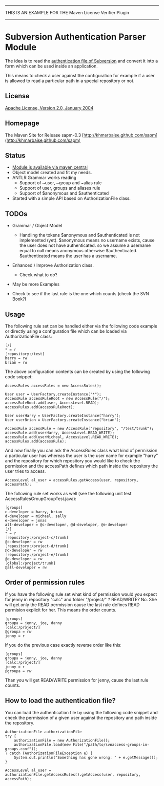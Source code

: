 ********************************************************
THIS IS AN EXAMPLE FOR THE Maven License Verifier Plugin
********************************************************


Subversion Authentication Parser Module
=======================================

The idea is to read the [authentication file of Subversion](http://svnbook.red-bean.com/nightly/en/svn-book.html#svn.serverconfig.pathbasedauthz)
and convert it into a form which can be used inside an application.

This means to check a user against the configuration for example if a user is
allowed to read a particular path in a special repository or not.

License
-------
[Apache License, Version 2.0, January 2004](http://www.apache.org/licenses/)

Homepage
--------

The Maven Site for Release sapm-0.3 [http://khmarbaise.github.com/sapm](http://khmarbaise.github.com/sapm)

Status
------
- [Module is available via maven central](http://repo1.maven.org/maven2)
- Object model created and fit my needs.
- ANTLR Grammar works reading
  - Support of ~user, ~group and ~alias rule
  - Support of user, groups and aliases rule
  - Support of $anonymous and $authenticated
- Started with a simple API based on AuthorizationFile class.

TODOs
-----
- Grammar / Object Model
  - Handling the tokens $anonymous and $authenticated is not implemented (yet).
    $anonymous means no username exists, cause the user does not have authenticated.
    so we assume a username equal to null means anonymous otherwise $authenticated.
    $authenticated means the user has a username. 

- Enhanced / Improve Authorization class.
  - Check what to do?
- May be more Examples
- Check to see if the last rule is the one which counts (check the SVN Book?)

Usage
-----

The following rule set can be handled either via the following code example
or directly using a configuration file which can be loaded via AuthorizationFile class:

    [/]
    * = r
    [repository:/test]
    harry = rw
    brian = rw

The above configuration contents can be created by using the following code snippet:

    AccessRules accessRules = new AccessRules();

    User user = UserFactory.createInstance("*");
    AccessRule accessRuleRoot = new AccessRule("/");
    accessRuleRoot.add(user, AccessLevel.READ);
    accessRules.add(accessRuleRoot);

    User userHarry = UserFactory.createInstance("harry");
    User userBrian = UserFactory.createInstance("brian");

    AccessRule accessRule = new AccessRule("repository", "/test/trunk");
    accessRule.add(userHarry, AccessLevel.READ_WRITE);
    accessRule.add(userMicheal, AccessLevel.READ_WRITE);
    accessRules.add(accessRule);

And now finally you can ask the AccessRules class what kind of permission a particular user has whereas
the user is the user name for example "harry" and the repository for which repository you would like to
check the permission and the accessPath defines which path inside the repository the user tries to access.

    AccessLevel al_user = accessRules.getAccess(user, repository, accessPath);

The following rule set works as well (see the following unit test AccessRulesGroupGroupTest.java):

    [groups]
    c-developer = harry, brian
    d-developer = michael, sally
    e-developer = jonas
    all-developer = @c-developer, @d-developer, @e-developer
    [/]
    * = r
    [repository:/project-c/trunk]
    @c-developer = rw
    [repository:/project-d/trunk]
    @d-developer = rw
    [repository:/project-e/trunk]
    @e-developer = rw
    [global:/project/trunk]
    @all-developer = rw

Order of permission rules
-------------------------

If you have the following rule set what kind of permission would you expect
for jenny in repository "calc" and folder "/project/" ? READ/WRITE? No.
She will get only the READ permission cause the last rule defines
READ permision explicit for her. This means the order counts.

    [groups]
    groupa = jenny, joe, danny
    [calc:/project/]
    @groupa = rw
    jenny = r

If you do the previous case exactly reverse order like this:
    
    [groups]
    groupa = jenny, joe, danny
    [calc:/project/]
    jenny = r
    @groupa = rw

Than you will get READ/WRITE permission for jenny, cause the last
rule counts.


How to load the authentication file?
------------------------------------

You can load the authentication file by using the following code snippet and check the permission
of a given user against the repository and path inside the repository.


    AuthorizationFile authorizationFile
    try {
        authorizationFile = new AuthorizationFile();
        authorizationFile.load(new File("/path/to/svnaccess-groups-in-groups.conf"));
    } catch (AuthorizationFileException e) {
        System.out.println("Something has gone wrong: " + e.getMessage());
    }

    AccessLevel al_user = authorizationFile.getAccessRules().getAccess(user, repository, accessPath);

